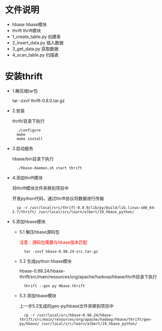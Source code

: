 # 文件说明
- hbase	hbase模块
- thrift thrift模块
- 1_create_table.py 创建表
- 2_insert_data.py 插入数据
- 3_get_data.py 获取数据
- 4_scan_table.py 扫描表

# 安装thrift
- 1.解压缩tar包

	tar -zxvf thrift-0.8.0.tar.gz

- 2.安装

	thrift/目录下执行

		./configure
		make
		make install

- 3.启动服务
	
	hbase/bin目录下执行

		./hbase-daemon.sh start thrift

- 4.添加thrift模块

	将thrift模块文件夹移到项目中

	开发python代码，通过thrift协议将数据进行传输

		cp -r /usr/local/src/thrift-0.8.0/lib/py/build/lib.linux-x86_64-2.7/thrift/ /usr/local/src/learn/albert/19_hbase_python/
- 5.添加hbase模块
	- 5.1 解压hbase源码包
	
		<font color=red>注意：源码包需要与hbase版本匹配</font>
	
			tar -zxvf hbase-0.98.24-src.tar.gz

	- 5.2 生成python hbase模块
	
		hbase-0.98.24/hbase-thrift/src/main/resources/org/apache/hadoop/hbase/thrift目录下执行
			
			thrift --gen py Hbase.thrift

	- 5.3 添加hbase模块
			
		上一步5.2生成的gen-py/hbase文件夹移到项目中	

			cp -r /usr/local/src/hbase-0.98.24/hbase-thrift/src/main/resources/org/apache/hadoop/hbase/thrift/gen-py/hbase/ /usr/local/src/learn/albert/19_hbase_python/
